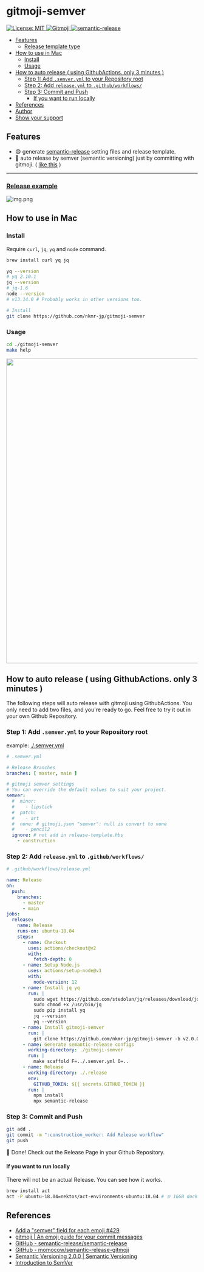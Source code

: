 <h1>gitmoji-semver</h1>

<a href="#" target="_blank">
  <img alt="License: MIT" src="https://img.shields.io/badge/License-MIT-yellow.svg" />
</a>
<a href="https://gitmoji.carloscuesta.me">
  <img src="https://img.shields.io/badge/gitmoji-%20😜%20😍-FFDD67.svg?style=flat-square" alt="Gitmoji">
</a>
<a href="https://github.com/semantic-release/semantic-release">
  <img src="https://img.shields.io/badge/%20%20%F0%9F%93%A6%F0%9F%9A%80-semantic--release-e10079.svg" alt="semantic-release">
</a>

<!-- @import "[TOC]" {cmd="toc" depthFrom=1 depthTo=6 orderedList=false} -->

<!-- code_chunk_output -->

- [Features](#features)
    - [Release template type](#release-template-type)
- [How to use in Mac](#how-to-use-in-mac)
    - [Install](#install)
    - [Usage](#usage)
- [How to auto release ( using GithubActions. only 3 minutes )](#how-to-auto-release--using-githubactions-only-3-minutes-)
    - [Step 1: Add `.semver.yml` to your Repository root](#step-1-add-semveryml-to-your-repository-root)
    - [Step 2: Add `release.yml` to `.github/workflows/`](#step-2-add-releaseyml-to-githubworkflows)
    - [Step 3: Commit and Push](#step-3-commit-and-push)
        - [If you want to run locally](#if-you-want-to-run-locally)
- [References](#references)
- [Author](#author)
- [Show your support](#show-your-support)

<!-- /code_chunk_output -->

## Features

- :smile: generate [semantic-release](https://github.com/semantic-release/semantic-release) setting
  files and release template.
- :rocket: auto release by semver (semantic versioning) just by committing with
  gitmoji. ( [like this](https://github.com/nkmr-jp/gitmoji-semver-sample/releases) )

---

### [Release example](https://github.com/nkmr-jp/gitmoji-semver-sample/releases/tag/v4.0.0) 
![img.png](https://user-images.githubusercontent.com/8490118/107201108-e60a9500-6a3b-11eb-875b-76b0efe2622e.png) 

## How to use in Mac

### Install

Require `curl`, `jq`, `yq` and `node` command.

```sh
brew install curl yq jq

yq --version
# yq 2.10.1
jq --version
# jq-1.6
node --version
# v13.14.0 # Probably works in other versions too.

# Install
git clone https://github.com/nkmr-jp/gitmoji-semver
```

### Usage

```sh
cd ./gitmoji-semver
make help
```

<img src="https://user-images.githubusercontent.com/8490118/103149906-93d62300-47b1-11eb-8aec-07db3127ab73.png" width=800>

## How to auto release ( using GithubActions. only 3 minutes )

The following steps will auto release with gitmoji using GithubActions. You only need to add two
files, and you're ready to go. Feel free to try it out in your own Github Repository.

### Step 1: Add `.semver.yml` to your Repository root

example: [./.semver.yml](.semver.yml)

```yml
# .semver.yml

# Release Branches
branches: [ master, main ]

# gitmoji semver settings
# You can override the default values to suit your project.
semver:
  #  minor:
  #    - lipstick
  #  patch:
  #    - art
  #  none: # gitmoji.json "semver": null is convert to none
  #    - pencil2
  ignore: # not add in release-template.hbs
    - construction
```

### Step 2: Add `release.yml` to `.github/workflows/`

```yml
# .github/workflows/release.yml

name: Release
on:
  push:
    branches:
      - master
      - main
jobs:
  release:
    name: Release
    runs-on: ubuntu-18.04
    steps:
      - name: Checkout
        uses: actions/checkout@v2
        with:
          fetch-depth: 0
      - name: Setup Node.js
        uses: actions/setup-node@v1
        with:
          node-version: 12
      - name: Install jq yq
        run: |
          sudo wget https://github.com/stedolan/jq/releases/download/jq-1.6/jq-linux64 -O /usr/bin/jq &&\
          sudo chmod +x /usr/bin/jq
          sudo pip install yq
          jq --version
          yq --version
      - name: Install gitmoji-semver
        run: |
          git clone https://github.com/nkmr-jp/gitmoji-semver -b v2.0.0
      - name: Generate semantic-release configs
        working-directory: ./gitmoji-semver
        run: |
          make scaffold F=../.semver.yml O=..
      - name: Release
        working-directory: ./.release
        env:
          GITHUB_TOKEN: ${{ secrets.GITHUB_TOKEN }}
        run: |
          npm install
          npx semantic-release
```

### Step 3: Commit and Push

```sh
git add .
git commit -m ":construction_worker: Add Release workflow"
git push
```

:tada: Done! Check out the Release Page in your Github Repository.

#### If you want to run locally

There will not be an actual Release. You can see how it works.

```sh
brew install act
act -P ubuntu-18.04=nektos/act-environments-ubuntu:18.04 # ※ 16GB docker image
```

## References

- [Add a "semver" field for each emoji #429](https://github.com/carloscuesta/gitmoji/issues/429)
- [gitmoji | An emoji guide for your commit messages](https://gitmoji.carloscuesta.me/)
- [GitHub - semantic-release/semantic-release](https://github.com/semantic-release/semantic-release)
- [GitHub - momocow/semantic-release-gitmoji](https://github.com/momocow/semantic-release-gitmoji)
- [Semantic Versioning 2.0.0 | Semantic Versioning](https://semver.org/)
- [Introduction to SemVer](https://blog.greenkeeper.io/introduction-to-semver-d272990c44f2)


